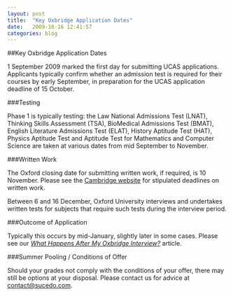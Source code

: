 ```yaml
---
layout: post
title:  "Key Oxbridge Application Dates"
date:   2009-10-16 12:41:57
categories: blog
---
```


##Key Oxbridge Application Dates

<p>1 September 2009 marked the first day for submitting UCAS applications. Applicants typically confirm whether an admission test is required for their courses by early September, in preparation for the UCAS application deadline of 15 October.</p>

###Testing
<p>Phase 1 is typically testing: the Law National Admissions Test (LNAT), Thinking Skills Assessment (TSA), BioMedical Admissions Test (BMAT), English Literature Admissions Test (ELAT), History Aptitude Test (HAT), Physics Aptitude Test and Aptitude Test for Mathematics and Computer Science are taken at various dates from mid September to November.</p>

###Written Work
<p>The Oxford closing date for submitting written work, if required, is 10 November. Please see the <a href="http://www.cam.ac.uk/">Cambridge website</a> for stipulated deadlines on written work.</p>
<p>Between 6 and 16 December, Oxford University interviews and undertakes written tests for subjects that require such tests during the interview period.</p>

###Outcome of Application
<p>Typically this occurs by mid-January, slightly later in some cases. Please see our <a href="/blog/2009/oct/15/after-oxbridge-interviews/"><em>What Happens After My Oxbridge Interview?</em></a> article.</p>

###Summer Pooling / Conditions of Offer
<p>Should your grades not comply with the conditions of your offer, there may still be options at your disposal. Please contact us for advice at <a href="mailto:contact@sucedo.com">contact@sucedo.com</a>.</p>

  
  